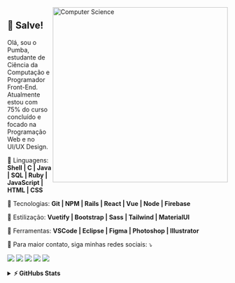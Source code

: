 <img src="https://raw.githubusercontent.com/MicaelliMedeiros/micaellimedeiros/master/image/computer-illustration.png" min-width="400px" max-width="400px" width="400px" align="right" alt="Computer Science">

## 👋 Salve!

<p align="left"> 
  Olá, sou o Pumba, estudante de Ciência da Computação e Programador Front-End. Atualmente estou com 75% do curso concluído e focado na Programação Web e no UI/UX Design.
</p>

<p align="left">
  🦄 Linguagens: <strong> Shell | C | Java | SQL | Ruby | JavaScript | HTML | CSS </strong>
</p>

<p align="left">
  🚀 Tecnologias: <strong> Git | NPM | Rails | React | Vue | Node | Firebase </strong>
</p>

<p align="left">
  🎨 Estilização: <strong> Vuetify | Bootstrap | Sass | Tailwind | MaterialUI </strong>
</p>

<p align="left">
  💼 Ferramentas: <strong> VSCode | Eclipse | Figma | Photoshop | Illustrator </strong>
</p>

<p align="left">
  💌 Para maior contato, siga minhas redes sociais: ⤵️
</p>

<p align="left">
  <a href="mailto:pumbadeveloper@gmail.com" alt="Gmail">
  <img src="https://img.shields.io/badge/-Gmail-FF0000?style=flat-square&labelColor=FF0000&logo=gmail&logoColor=white&link=mailto:pauloaraujo@ufpi.edu.br" /></a>

  <a href="https://www.linkedin.com/in/pumba-dev/" alt="Linkedin">
  <img src="https://img.shields.io/badge/-Linkedin-0e76a8?style=flat-square&logo=Linkedin&logoColor=white&link=https://www.linkedin.com/in/pumba-dev/" /></a>

  <a href="https://api.whatsapp.com/send?phone=5598984264231" alt="WhatsApp">
  <img src="https://img.shields.io/badge/-WhatsApp-25d366?style=flat-square&labelColor=25d366&logo=whatsapp&logoColor=white&link=https://api.whatsapp.com/send?phone=5598984264231"/></a>

  <a href="https://www.facebook.com/pumbadev" alt="Facebook">
  <img src="https://img.shields.io/badge/-Facebook-3b5998?style=flat-square&labelColor=3b5998&logo=facebook&logoColor=white&link=https://www.facebook.com/dudu.paulo/"/></a>

  <a href="https://www.instagram.com/strogonothing" alt="Instagram">
  <img src="https://img.shields.io/badge/-Instagram-DF0174?style=flat-square&labelColor=DF0174&logo=instagram&logoColor=white&link=https://www.instagram.com/strogonothing/"/></a>
</p>  
  
<details>	
  <summary><b>⚡ GitHubs Stats</b></summary>
  <br />
  <div justify="space-between">
    <img align="center" width="400px" src="https://github-readme-stats.vercel.app/api/top-langs?username=pumba-dev&show_icons=true&locale=en&layout=compact&theme=tokyonight" alt="pumba-dev" /> 
    &nbsp; &nbsp; &nbsp; &nbsp;
    <img align="center" width="400px" src="https://github-readme-stats.vercel.app/api?username=pumba-dev&theme=tokyonight&show_icons=true" alt="pumba-dev" />
  </div>
</details>

